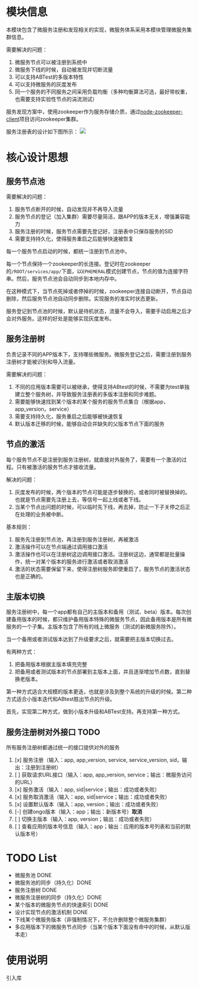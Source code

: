 # 模块信息

本模块包含了微服务注册和发现相关的实现，微服务体系采用本模块管理微服务集群信息。

需要解决的问题：
1. 微服务节点可以被注册到系统中
2. 微服务下线的时候，自动被发现并切断流量
3. 可以支持ABTest的多版本特性
4. 可以支持微服务的灰度发布
5. 同一个服务的不同服务之间采用负载均衡（多种均衡算法可选，最好带权重，也需要支持实验性节点的涓流测试）

服务发现方案中，使用zookeeper作为服务存储介质，通过[node-zookeeper-client](https://www.npmjs.com/package/node-zookeeper-client)项目访问zookeeper集群。

服务注册表的设计如下图所示：
![](http://otn252ndm.bkt.clouddn.com/17-8-16/3944039.jpg)

# 核心设计思想

## 服务节点池

需要解决的问题：

1. 服务节点断开的时候，自动发现并不再导入流量
2. 服务节点的登记（加入集群）需要尽量简洁，跟APP的版本无关，增强兼容能力
3. 服务注册的时候，服务节点需要先登记好，注册表中只保存服务的SID
4. 需要支持持久化，使得服务重启之后能够快速被恢复

每一个服务节点启动的时候，都统一注册到节点池中。

每一个节点保持一个zookeeper的长连接。登记时在zookeeper的`/ROOT/services/app/`下面，以`EPHEMERAL`模式创建节点，节点的值为连接字符串。然后，服务节点池会自动同步到本地内存中。

在这种模式下，当节点死掉或者停掉的时候，zookeeper连接自动断开，节点自动删除，然后服务节点池自动同步删除。实现服务的准实时状态更新。

服务登记到节点池的时候，默认是待机状态，流量不会导入，需要手动启用之后才会对外服务。这样的好处是能够实现灰度发布。

## 服务注册树

负责记录不同的APP版本下，支持哪些微服务。微服务登记之后，需要注册到服务注册树才能被识别和导入流量。

需要解决的问题：
1. 不同的应用版本需要可以被继承，使得支持ABtest的时候，不需要为test单独建立整个服务树，并导致服务注册表的多版本注册和同步难题。
2. 需要能够快速找到某个版本的某个服务的服务节点集合（根据app，app_version，service）
3. 需要支持持久化，服务重启之后能够被快速恢复
4. 默认版本迁移的时候，能够自动合并缺失的父版本节点下面的服务

## 节点的激活

每个服务节点不是注册到服务注册树，就直接对外服务了，需要有一个激活的过程。只有被激活的服务节点才接收流量。

解决的问题：
1. 灰度发布的时候，两个版本的节点可能是逐步替换的，或者同时被替换掉的。也就是节点需要先注册上去，等信号一起上线或者下线。
2. 当某个节点出问题的时候，可以临时先下线，再去掉，防止一下子关停之后正在处理的业务被中断。

基本规则：
1. 服务先注册到节点池，再注册到服务注册树，再被激活
2. 激活操作可以在节点端通过调用接口激活
3. 激活操作也可以在注册树这边调用接口激活。注册树这边，通常都是批量操作，统一对某个版本的服务进行激活或者取消激活
4. 激活的状态需要保留下来，使得注册树服务即使重启了，服务节点的激活状态也是正确的。

## 主版本切换

服务注册树中，每一个app都有自己的主版本和备用（测试、beta）版本。每次创建备用版本的时候，都只维护备用版本特殊的微服务节点，因此备用版本是所有微服务的一个子集。主版本包含了所有的线上微服务（测试的新微服务除外）。

当一个备用或者测试版本达到了升级要求之后，就需要把主版本切换过去。

有两种方式：
1. 把备用版本根据主版本填充完整
2. 把备用或者测试版本的节点部署到主版本上面，并且逐渐增加节点数，直到替换老版本。

第一种方式适合大规模的版本更迭，也就是涉及到整个系统的升级的时候。第二种方式适合小版本迭代和ABtest胜出节点的升级。

首先，实现第二种方式，做到小版本升级和ABTest支持。再支持第一种方式。

## 服务注册树对外接口 TODO

所有服务注册树都通过统一的接口提供对外的服务
1. [x] 服务注册（输入：app, app_version, service, service_version, sid，输出：注册到注册树）
2. [ ] 获取请求URL接口（输入：app, app_version, service；输出：微服务访问的URL）
3. [x] 服务激活（输入：app, sid|service；输出：成功或者失败）
4. [x] 服务取消激活（输入：app, sid|service；输出：成功或者失败）
5. [x] 设置默认版本（输入：app, version；输出：成功或者失败）
6. [-] 创建ongo版本（输入：app；输出：新版本号）**取消**
7. [ ] 切换主版本（输入：app, version；输出：成功或者失败）
8. [ ] 查看应用的版本号信息（输入：app；输出：应用的版本号列表和当前的默认版本号）



# TODO List

* 微服务池 DONE
* 微服务池的同步（持久化）DONE
* 服务注册树 DONE
* 微服务注册树的同步（持久化）DONE
* 某个版本的微服务节点的快速索引 DONE
* 设计实现节点的激活机制 DONE
* 下线某个微服务版本（非强制情况下，不允许删除整个微服务集群）
* 多应用版本下的微服务节点同步（当某个版本下面没有命中的时候，从默认版本走）

# 使用说明

引入库


